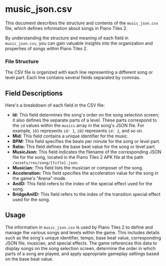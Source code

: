 # music_json.csv

This document describes the structure and contents of the `music_json.csv` file, which defines information about songs in Piano Tiles 2.

By understanding the structure and meaning of each field in `music_json.csv`, you can gain valuable insights into the organization and properties of songs within Piano Tiles 2.

### File Structure

The CSV file is organized with each line representing a different song or level part. Each line contains several fields separated by commas.

## Field Descriptions

Here's a breakdown of each field in the CSV file:

-   **Id:** This field determines the song's order on the song selection screen; it also defines the separate parts of a level. These parts correspond to the `id` values within the `musics` array in the song's JSON file. For example, `101` represents `id: 1`, `102` represents `id: 2`, and so on.
-   **Mid:** This field contains a unique identifier for the music.
-   **BPM:** This field specifies the beats per minute for the song or level part.
-   **Ratio:** This field defines the base beat value for the song or level part.
-   **MusicJson:** This field indicates the filename of the corresponding JSON file for the song, located in the Piano Tiles 2 APK file at the path `/assets/res/song/{title}.json`.
-   **Musician:** This field lists the musician or composer of the song.
-   **Acceleration:** This field specifies the acceleration value for the song in the game's "Arena" mode.
-   **AniID:** This field refers to the index of the special effect used for the song.
-   **BridgeAniID:** This field refers to the index of the transition special effect used for the song.

## Usage

The information in `music_json.csv` is used by Piano Tiles 2 to define and manage the various songs and levels within the game. This includes details such as the song's unique identifier, tempo, base beat value, corresponding JSON file, musician, and special effects. The game references this data to display songs on the song selection screen, determine the order in which parts of a song are played, and apply appropriate gameplay settings based on the base beat value.

